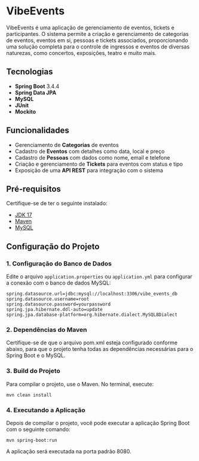 # VibeEvents

VibeEvents é uma aplicação de gerenciamento de eventos, tickets e participantes. O sistema permite a criação e gerenciamento de categorias de eventos, eventos em si, pessoas e tickets associados, proporcionando uma solução completa para o controle de ingressos e eventos de diversas naturezas, como concertos, exposições, teatro e muito mais.

## Tecnologias

- **Spring Boot** 3.4.4
- **Spring Data JPA** 
- **MySQL**
- **JUnit** 
- **Mockito** 

## Funcionalidades

- Gerenciamento de **Categorias** de eventos
- Cadastro de **Eventos** com detalhes como data, local e preço
- Cadastro de **Pessoas** com dados como nome, email e telefone
- Criação e gerenciamento de **Tickets** para eventos com status e tipo
- Exposição de uma **API REST** para integração com o sistema

## Pré-requisitos

Certifique-se de ter o seguinte instalado:

- [JDK 17](https://openjdk.java.net/)
- [Maven](https://maven.apache.org/install.html)
- [MySQL](https://www.mysql.com/) 

## Configuração do Projeto

### 1. Configuração do Banco de Dados

Edite o arquivo `application.properties` ou `application.yml` para configurar a conexão com o banco de dados MySQL:

```properties
spring.datasource.url=jdbc:mysql://localhost:3306/vibe_events_db
spring.datasource.username=root
spring.datasource.password=yourpassword
spring.jpa.hibernate.ddl-auto=update
spring.jpa.database-platform=org.hibernate.dialect.MySQL8Dialect
```

### 2. Dependências do Maven
Certifique-se de que o arquivo pom.xml esteja configurado conforme abaixo, para que o projeto tenha todas as dependências necessárias para o Spring Boot e o MySQL.

### 3. Build do Projeto
Para compilar o projeto, use o Maven. No terminal, execute:

```
mvn clean install
```
### 4. Executando a Aplicação
Depois de compilar o projeto, você pode executar a aplicação Spring Boot com o seguinte comando:

```
mvn spring-boot:run
```

A aplicação será executada na porta padrão 8080.
